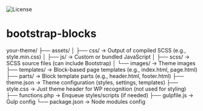 ![License](https://img.shields.io/badge/License-GPL%20v2%20or%20later-blue.svg)

# bootstrap-blocks

your-theme/
├── assets/
│   ├── css/                 → Output of compiled SCSS (e.g., style.min.css)
│   ├── js/                  → Custom or bundled JavaScript
│   ├── scss/                → SCSS source files (can include Bootstrap)
│   └── images/              → Theme images
├── templates/               → Block-based page templates (e.g., index.html, page.html)
├── parts/                   → Block template parts (e.g., header.html, footer.html)
├── theme.json               → Theme configuration (styles, settings, templates)
├── style.css                → Just theme header for WP recognition (not used for styling)
├── functions.php            → Enqueue styles/scripts (if needed)
├── gulpfile.js              → Gulp config
└── package.json             → Node modules config
